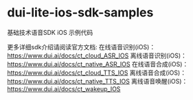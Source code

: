 # dui-lite-ios-sdk-samples

基础技术语音SDK iOS 示例代码

更多详细sdk介绍请阅读官方文档:
在线语音识别(iOS)：https://www.dui.ai/docs/ct_cloud_ASR_IOS
离线语音识别(iOS)：https://www.dui.ai/docs/ct_native_ASR_IOS
在线语音合成(iOS)：https://www.dui.ai/docs/ct_cloud_TTS_IOS
离线语音合成(iOS)：https://www.dui.ai/docs/ct_native_TTS_IOS
离线语音唤醒(iOS)：https://www.dui.ai/docs/ct_wakeup_IOS